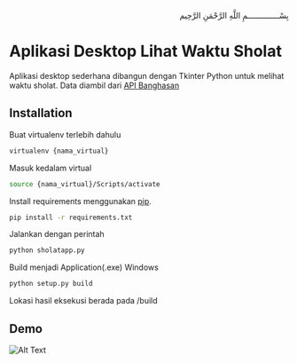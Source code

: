 <p align="right">
بِسْــــــــــــــمِ اللَّهِ الرَّحْمَنِ الرَّحِيم 
</p>

# Aplikasi Desktop Lihat Waktu Sholat

Aplikasi desktop sederhana dibangun dengan Tkinter Python untuk melihat waktu sholat. Data diambil dari [API Banghasan](https://api.banghasan.com/)

## Installation

Buat virtualenv terlebih dahulu
```bash
virtualenv {nama_virtual}
```
Masuk kedalam virtual
```bash
source {nama_virtual}/Scripts/activate
```
Install requirements menggunakan [pip](https://pip.pypa.io/en/stable/).
```bash
pip install -r requirements.txt
```
Jalankan dengan perintah
```bash
python sholatapp.py
```
Build menjadi Application(.exe) Windows
```bash
python setup.py build
```
Lokasi hasil eksekusi berada pada /build
## Demo
![Alt Text](https://github.com/afrizal423/Tkinter-waktu-sholat/blob/master/assets/tkintersholat.gif?raw=true)

